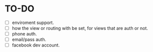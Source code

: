 # TO-DO

- [ ] enviroment support.
- [ ] how the view or routing with be set, for views that are auth or not.
- [ ] phone auth.
- [ ] email/pass auth.
- [ ] facebook dev account.
